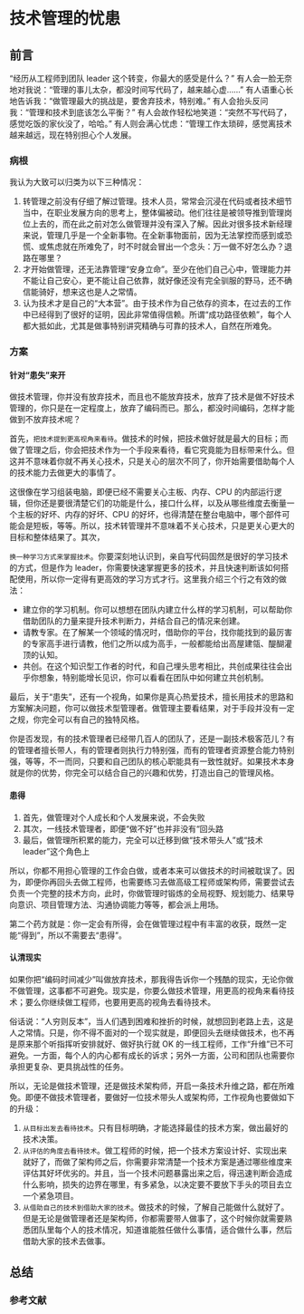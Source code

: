 # 技术管理的忧患

## 前言

“经历从工程师到团队 leader 这个转变，你最大的感受是什么？”
有人会一脸无奈地对我说：“管理的事儿太杂，都没时间写代码了，越来越心虚……”
有人语重心长地告诉我：“做管理最大的挑战是，要舍弃技术，特别难。”
有人会抬头反问我：“管理和技术到底该怎么平衡？”
有人会故作轻松地笑道：“突然不写代码了，感觉吃饭的家伙没了，哈哈。”
有人则会满心忧虑：“管理工作太琐碎，感觉离技术越来越远，现在特别担心个人发展。

### 病根

我认为大致可以归类为以下三种情况：

1. 转管理之前没有仔细了解过管理。技术人员，常常会沉浸在代码或者技术细节当中，在职业发展方向的思考上，整体偏被动。他们往往是被领导推到管理岗位上去的，而在此之前对怎么做管理并没有深入了解。因此对很多技术新经理来说，管理几乎是一个全新事物。在全新事物面前，因为无法掌控而感到或恐慌、或焦虑就在所难免了，时不时就会冒出一个念头：万一做不好怎么办？退路在哪里？
2. 才开始做管理，还无法靠管理“安身立命”。至少在他们自己心中，管理能力并不能让自己安心，更不能让自己依靠，就好像还没有完全驯服的野马，还不确信能骑好，想来这也是人之常情。
3. 认为技术才是自己的“大本营”。由于技术作为自己依存的资本，在过去的工作中已经得到了很好的证明，因此非常值得信赖。所谓“成功路径依赖”，每个人都大抵如此，尤其是做事特别讲究精确与可靠的技术人，自然在所难免。

### 方案

#### 针对“患失”来开

做技术管理，你并没有放弃技术，而且也不能放弃技术，放弃了技术是做不好技术管理的，你只是在一定程度上，放弃了编码而已。那么，都没时间编码，怎样才能做到不放弃技术呢？

首先，`把技术提到更高视角来看待`。做技术的时候，把技术做好就是最大的目标；而做了管理之后，你会把技术作为一个手段来看待，看它究竟能为目标带来什么。但这并不意味着你就不再关心技术，只是关心的层次不同了，你开始需要借助每个人的技术能力去做更大的事情了。

这很像在学习组装电脑，即便已经不需要关心主板、内存、CPU 的内部运行逻辑，但你还是要很清楚它们的功能是什么，接口什么样，以及从哪些维度去衡量一个主板的好坏、内存的好坏、CPU 的好坏，也得清楚在整台电脑中，哪个部件可能会是短板，等等。所以，技术转管理并不意味着不关心技术，只是更关心更大的目标和整体结果了。其次，

`换一种学习方式来掌握技术`。你要深刻地认识到，亲自写代码固然是很好的学习技术的方式，但是作为 leader，你需要快速掌握更多的技术，并且快速判断该如何搭配使用，所以你一定得有更高效的学习方式才行。这里我介绍三个行之有效的做法：

- 建立你的学习机制。你可以想想在团队内建立什么样的学习机制，可以帮助你借助团队的力量来提升技术判断力，并结合自己的情况来创建。
- 请教专家。在了解某一个领域的情况时，借助你的平台，找你能找到的最厉害的专家高手进行请教，他们之所以成为高手，一般都能给出高屋建瓴、醍醐灌顶的认知。
- 共创。在这个知识型工作者的时代，和自己埋头思考相比，共创成果往往会出乎你想象，特别能增长见识，你可以看看在团队中如何建立共创机制。

最后，关于“患失”，还有一个视角，如果你是真心热爱技术，擅长用技术的思路和方案解决问题，你可以做技术型管理者。做管理主要看结果，对于手段并没有一定之规，你完全可以有自己的独特风格。

你是否发现，有的技术管理者已经带几百人的团队了，还是一副技术极客范儿？有的管理者擅长带人，有的管理者则执行力特别强，而有的管理者资源整合能力特别强，等等，不一而同，只要和自己团队的核心职能具有一致性就好。如果技术本身就是你的优势，你完全可以结合自己的兴趣和优势，打造出自己的管理风格。

#### 患得

1. 首先，做管理对个人成长和个人发展来说，不会失败
2. 其次，一线技术管理者，即便“做不好”也并非没有“回头路
3. 最后，做管理所积累的能力，完全可以迁移到做“技术带头人”或“技术 leader”这个角色上

所以，你都不用担心管理的工作会白做，或者本来可以做技术的时间被耽误了。因为，即便你再回头去做工程师，也需要练习去做高级工程师或架构师，需要尝试去负责一个完整的技术方向，此时，你做管理时锻炼的全局视野、规划能力、结果导向意识、项目管理方法、沟通协调能力等等，都会派上用场。

第二个药方就是：你一定会有所得，会在做管理过程中有丰富的收获，既然一定能“得到”，所以不需要去“患得”。

#### 认清现实

如果你把“编码时间减少”叫做放弃技术，那我得告诉你一个残酷的现实，无论你做不做管理，这事都不可避免。现实是，你要么做技术管理，用更高的视角来看待技术；要么你继续做工程师，也要用更高的视角去看待技术。

俗话说：“人穷则反本”，当人们遇到困难和挫折的时候，就想回到老路上去，这是人之常情。只是，你不得不面对的一个现实就是，即便回头去继续做技术，也不再是原来那个听指挥听安排就好、做好执行就 OK 的一线工程师，工作“升维”已不可避免。一方面，每个人的内心都有成长的诉求；另外一方面，公司和团队也需要你承担更复杂、更具挑战性的任务。

所以，无论是做技术管理，还是做技术架构师，开启一条技术升维之路，都在所难免。即便不做技术管理者，要做好一位技术带头人或架构师，工作视角也要做如下的升级：

  1. `从目标出发去看待技术`。只有目标明确，才能选择最佳的技术方案，做出最好的技术决策。
  2. `从评估的角度去看待技术`。做工程师的时候，把一个技术方案设计好、实现出来就好了，而做了架构师之后，你需要非常清楚一个技术方案是通过哪些维度来评估其好坏优劣的。并且，当一个技术问题暴露出来之后，得迅速判断会造成什么影响，损失的边界在哪里，有多紧急，以决定要不要放下手头的项目去立一个紧急项目。
  3. `从借助自己的技术到借助大家的技术`。做技术的时候，了解自己能做什么就好了。但是无论是做管理者还是架构师，你都需要带人做事了，这个时候你就需要熟悉团队里每个人的技术情况，知道谁能胜任做什么事情，适合做什么事，然后借助大家的技术去做事。

## 总结

### 参考文献
